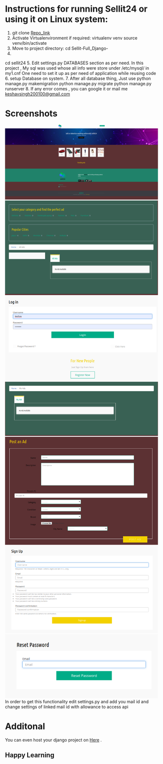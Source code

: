 
# Instructions for running Sellit24 or using it on Linux system:
1. git clone [Repo_link](https://github.com/singhkeshav510/sellit24-Full_Django-)
2. Activate Virtualenvironment if required:
                    virtualenv venv
                    source venv/bin/activate
3. Move to project directory:
                    cd Sellit-Full_Django-
4. 
cd sellit24
5. Edit settings.py DATABASES section as per need.
     In this project , My sql was used whose all info were store under /etc/mysql/ in my1.cnf
     One need to set it up as per need of application while reusing code
6. setup Database on system.
7. After all database thing, Just use 
                    python manage.py makemigration
                    python manage.py migrate
                    python manage.py runserver
8. If any error comes , you can google it or mail me <keshavsingh200100@gmail.com>

# Screenshots  
![Alt text](https://github.com/singhkeshav510/sellit24-Full_Django-/blob/master/Screenshots/Home.png "Home Page")
![Alt text](https://github.com/singhkeshav510/sellit24-Full_Django-/blob/master/Screenshots/Ads_list.png "ADS LIST")
![Alt text](https://github.com/singhkeshav510/sellit24-Full_Django-/blob/master/Screenshots/Login.png)
![Alt text](https://github.com/singhkeshav510/sellit24-Full_Django-/blob/master/Screenshots/My_Ads.png)
![Alt text](https://github.com/singhkeshav510/sellit24-Full_Django-/blob/master/Screenshots/Post_Ad.png)
![Alt text](https://github.com/singhkeshav510/sellit24-Full_Django-/blob/master/Screenshots/Sign_Up.png)
![Alt text](https://github.com/singhkeshav510/sellit24-Full_Django-/blob/master/Screenshots/Reset_Password.png)
In order to get this functionality edit settings.py and add you mail id and change settings of linked mail id with allowance to access api

# Additonal
You can even host your django project on [Here](https://www.pythonanywhere.com/) .
## Happy Learning
